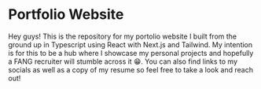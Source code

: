 # Portfolio Website
Hey guys! This is the repository for my portolio website I built from the ground up in Typescript using React with Next.js and Tailwind. 
My intention is for this to be a hub where I showcase my personal projects and hopefully a FANG recruiter will stumble across it 😁.
You can also find links to my socials as well as a copy of my resume so feel free to take a look and reach out!
